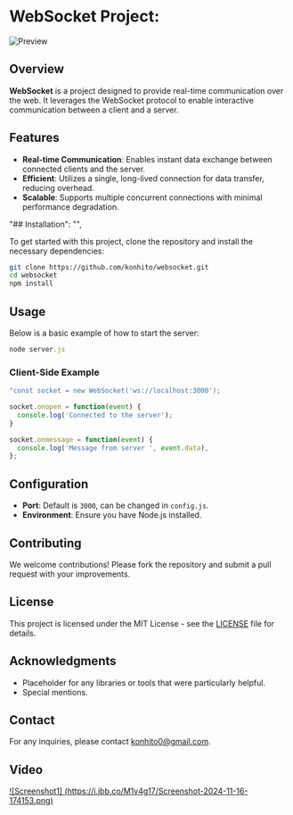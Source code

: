 # WebSocket Project:

  ![Preview](https://i.ibb.co/M1v4g17/Screenshot-2024-11-16-174153.png)

## Overview

  **WebSocket** is a project designed to provide real-time communication over the web. It leverages the WebSocket protocol to enable interactive communication between a client and a server.

  ## Features

  - **Real-time Communication**: Enables instant data exchange between connected clients and the server.
  - **Efficient**: Utilizes a single, long-lived connection for data transfer, reducing overhead.
  - **Scalable**: Supports multiple concurrent connections with minimal performance degradation.

  "## Installation": "",

  To get started with this project, clone the repository and install the necessary dependencies:

  ```bash
  git clone https://github.com/konhito/websocket.git
  cd websocket
  npm install
  ```

  ## Usage

  Below is a basic example of how to start the server:

  ```javascript
  node server.js
  ```
  ### Client-Side Example

  ```javascript
  "const socket = new WebSocket('ws://localhost:3000');

socket.onopen = function(event) {
    console.log('Connected to the server');
  }

  socket.onmessage = function(event) {
    console.log('Message from server ', event.data),
  };
  ```

  ## Configuration

  - **Port**: Default is `3000`, can be changed in `config.js`.
  - **Environment**: Ensure you have Node.js installed.

  ## Contributing

  We welcome contributions! Please fork the repository and submit a pull request with your improvements.

  ## License

  This project is licensed under the MIT License - see the [LICENSE](LICENSE) file for details.

  ## Acknowledgments

  - Placeholder for any libraries or tools that were particularly helpful.
  - Special mentions.

  ## Contact

  For any inquiries, please contact [konhito0@gmail.com](mailto:konhito0@gmail.com).

  ## Video
  [![Screenshot1] (https://i.ibb.co/M1v4g17/Screenshot-2024-11-16-174153.png)](https://youtu.be/nmc4mB8bTBE)
  


